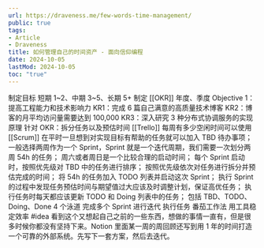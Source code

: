 ```yaml
---
url: https://draveness.me/few-words-time-management/
public: true
tags:
- Article
- Draveness
title: 如何管理自己的时间资产 - 面向信仰编程
date: 2024-10-05
lastMod: 2024-10-05
toc: "true"
---
```


制定目标
短期 1~2、中期 3~5、长期 5+
制定 [[OKR]]
年度、季度
Objective 1：提高工程能力和技术影响力
KR1：完成 6 篇自己满意的高质量技术博客
KR2：博客的月平均访问量需要达到 100,000
KR3：深入研究 3 种分布式协调服务的实现原理
针对 OKR：拆分任务以及预估时间  [[Trello]]
每周有多少空闲时间可以使用
[[Scrum]]
在平时一旦想到对实现目标有帮助的任务就可以加入 TBD 待办事项；
一般选择两周作为一个 Sprint，Sprint 就是一个迭代周期，我们需要一次划分两周 54h 的任务；
周六或者周日是一个比较合理的启动时间；
每个 Sprint 启动时，按照优先级对 TBD 中的任务进行排序；
按照优先级依次对任务进行拆分并预估完成的时间；
将 54h 的任务加入 TODO 列表并启动这次 Sprint；
执行 Sprint 的过程中发现任务预估时间与期望值过大应该及时调整计划，保证高优任务；
执行任务时每天都应该更新 TODO 和 Doing 列表中的任务；
包括 TBD、TODO、Doing、Done 4 个泳道
完成多个 Sprint 进行迭代
执行任务 番茄工作法
用工具稳定效率
#idea 看到这个又想起自己之前的一些东西，想做的事情一直有，但是很多时候你都没有坚持下来。Notion 里面某一周的周回顾还写到用 1 年的时间打造一个可靠的外部系统。先写下一套方案，然后去迭代。